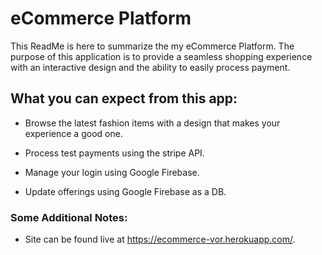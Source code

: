 # eCommerce Platform

This ReadMe is here to summarize the my eCommerce Platform. The purpose of this application is to provide a seamless shopping experience with an interactive design and the ability to easily process payment.

## What you can expect from this app:

* Browse the latest fashion items with a design that makes your experience a good one. 

* Process test payments using the stripe API.

* Manage your login using Google Firebase.

* Update offerings using Google Firebase as a DB.

### Some Additional Notes:

  * Site can be found live at https://ecommerce-vor.herokuapp.com/.

